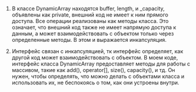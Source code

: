 1. В классе DynamicArray находятся buffer, length, и _capacity, объявлены как private, внешний код не имеет к ним прямого доступа. Все операции реализованы как методы класса. Это означает, что внешний код также не имеет напрямую доступа к данным, а может взаимодействовать с объектом только через определенные методы. В этом и выражается инкапсуляция.

2. Интерфейс связан с инкапсуляцией, тк интерфейс определяет, как другой код может взаимодействовать с объектом. В моем коде, интерфейс класса DynamicArray предоставляет методы для работы с массивом, такие как add(), operator[], size(), capacity(), и тд.
Он нужен, чтобы определять, что можно делать с объектами класса и использовать их, не беспокоясь о том, как они устроены внутри.

